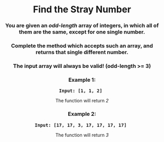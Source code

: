 <div align = "center">

# Find the Stray Number

</div>

<div align = "center">

<h3>You are given an <em>odd-length</em> array of integers, in which all of them are the same, except for one single number.</h3>

<h3>Complete the method which accepts such an array, and returns that single different number.</h3>

<h3>The input array will always be valid! (odd-length >= 3)</h3>

<h3>Example 1:</h3>

<pre> <strong>Input: [1, 1, 2] </strong> </pre>

<p>The function will return <em>2</em> </p>

<h3>Example 2:</h3>

<pre> <strong>Input: [17, 17, 3, 17, 17, 17, 17] </strong> </pre>

<p>The function will return <em>3</em> </p>

</div>
